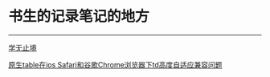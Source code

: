 # 书生的记录笔记的地方

------------

[学无止境](https://github.com/shusheng-github/Recording/issues/1 '学无止境')

[原生table在ios Safari和谷歌Chrome浏览器下td高度自适应兼容问题](https://github.com/shusheng-github/Recording/issues/2 '兼容问题')

